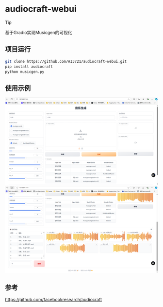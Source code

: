 # audiocraft-webui
> [!TIP]
> 基于Gradio实现Musicgen的可视化
## 项目运行
```bash
git clone https://github.com/AI3721/audiocraft-webui.git
pip install audiocraft
python musicgen.py
```
## 使用示例
![音乐生成](/examples/音乐生成.png)
![音乐列表](/examples/音乐列表.png)
## 参考
https://github.com/facebookresearch/audiocraft

